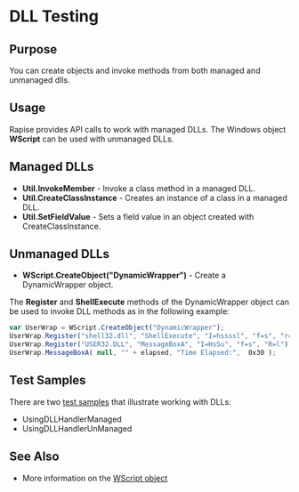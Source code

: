 # DLL Testing

## Purpose

You can create objects and invoke methods from both managed and unmanaged dlls.

## Usage

Rapise provides API calls to work with managed DLLs. The Windows object **WScript** can be used with unmanaged DLLs.

## Managed DLLs

- **Util.InvokeMember** - Invoke a class method in a managed DLL.
- **Util.CreateClassInstance** - Creates an instance of a class in a managed DLL.
- **Util.SetFieldValue** - Sets a field value in an object created with CreateClassInstance.

## Unmanaged DLLs

- **WScript.CreateObject("DynamicWrapper")** - Create a DynamicWrapper object.

The **Register** and **ShellExecute** methods of the DynamicWrapper object can be used to invoke DLL methods as in the following example:

```javascript
var UserWrap = WScript.CreateObject("DynamicWrapper");
UserWrap.Register("shell32.dll", "ShellExecute", "I=hssssl", "f=s", "r=l");
UserWrap.Register("USER32.DLL", "MessageBoxA", "I=HsSu", "f=s", "R=l");
UserWrap.MessageBoxA( null, "" + elapsed, "Time Elapsed:",  0x30 );
```

## Test Samples

There are two [test samples](sample_tests.md) that illustrate working with DLLs:

- UsingDLLHandlerManaged
- UsingDLLHandlerUnManaged

## See Also

- More information on the [WScript object](http://msdn.microsoft.com/en-us/library/at5ydy31(VS.85).aspx)
